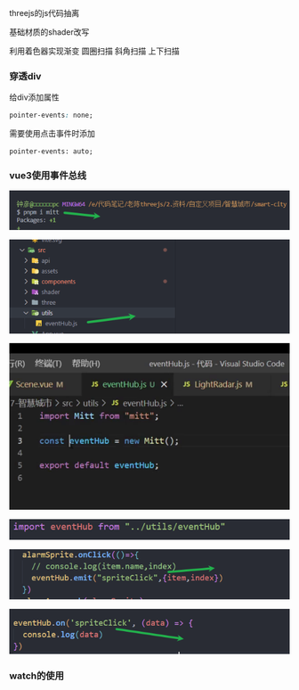 threejs的js代码抽离

基础材质的shader改写

利用着色器实现渐变 圆圈扫描 斜角扫描 上下扫描

### 穿透div

给div添加属性

```css
pointer-events: none;
```

需要使用点击事件时添加

```
pointer-events: auto;
```

### vue3使用事件总线

![image-20240429221333399](img/image-20240429221333399.png)

![image-20240429221425998](img/image-20240429221425998.png)

![image-20240429221533610](img/image-20240429221533610.png)

![image-20240429222445531](img/image-20240429222445531.png)

![image-20240429222430843](img/image-20240429222430843.png)

![image-20240429222802646](img/image-20240429222802646.png)

### watch的使用